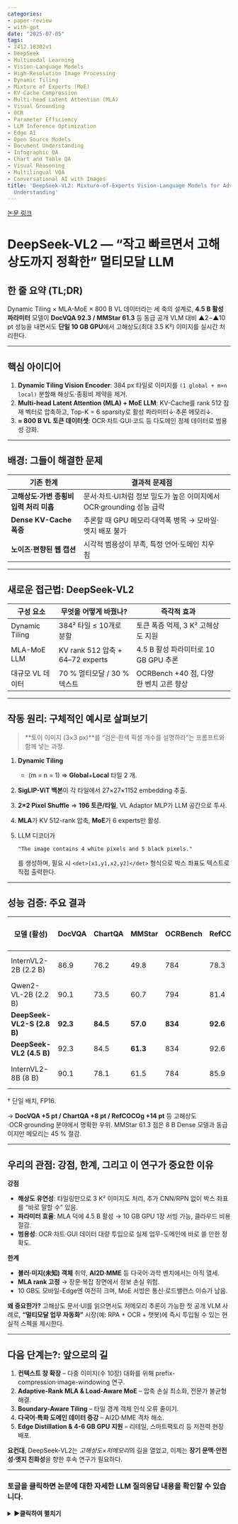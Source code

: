 ```yaml
---
categories:
- paper-review
- with-gpt
date: "2025-07-05"
tags:
- 2412.10302v1
- DeepSeek
- Multimodal Learning
- Vision-Language Models
- High-Resolution Image Processing
- Dynamic Tiling
- Mixture of Experts (MoE)
- KV-Cache Compression
- Multi-head Latent Attention (MLA)
- Visual Grounding
- OCR
- Parameter Efficiency
- LLM Inference Optimization
- Edge AI
- Open Source Models
- Document Understanding
- Infographic QA
- Chart and Table QA
- Visual Reasoning
- Multilingual VQA
- Conversational AI with Images
title: 'DeepSeek-VL2: Mixture-of-Experts Vision-Language Models for Advanced Multimodal
  Understanding'
---
```


[논문 링크](https://arxiv.org/abs/2412.10302v1)



# DeepSeek-VL2 — “작고 빠르면서 고해상도까지 정확한” 멀티모달 LLM

## 한 줄 요약 (TL;DR)

Dynamic Tiling × MLA-MoE × 800 B VL 데이터라는 세 축의 설계로, **4.5 B 활성 파라미터** 모델이 **DocVQA 92.3 / MMStar 61.3** 등 동급 공개 VLM 대비 ▲2 – ▲10 pt 성능을 내면서도 **단일 10 GB GPU**에서 고해상도(최대 3.5 K²) 이미지를 실시간 처리한다.

<!--more-->
---

## 핵심 아이디어

1. **Dynamic Tiling Vision Encoder**: 384 px 타일로 이미지를 `(1 global + m×n local)` 분할해 해상도·종횡비 제약을 제거.
2. **Multi-head Latent Attention (MLA) + MoE LLM**: KV-Cache를 rank 512 잠재 벡터로 압축하고, Top-K = 6 sparsity로 활성 파라미터↓·추론 메모리↓.
3. **≈ 800 B VL 토큰 데이터셋**: OCR·차트·GUI·코드 등 다도메인 정제 데이터로 범용성 강화.

---

## 배경: 그들이 해결한 문제

| 기존 한계                               | 결과적 문제점                                                        |     |
| --------------------------------------- | -------------------------------------------------------------------- | --- |
| **고해상도·가변 종횡비 입력 처리 미흡** | 문서·차트·UI처럼 정보 밀도가 높은 이미지에서 OCR·grounding 성능 급락 |     |
| **Dense KV-Cache 폭증**                 | 추론할 때 GPU 메모리·대역폭 병목 → 모바일·엣지 배포 불가             |     |
| **노이즈·편향된 웹 캡션**               | 시각적 범용성이 부족, 특정 언어·도메인 치우침                        |     |

---

## 새로운 접근법: **DeepSeek-VL2**

| 구성 요소        | 무엇을 어떻게 바꿨나?            | 즉각적 효과                            |     |
| ---------------- | -------------------------------- | -------------------------------------- | --- |
| Dynamic Tiling   | 384² 타일 ≤ 10개로 분할          | 토큰 폭증 억제, 3 K² 고해상도 지원     |     |
| MLA-MoE LLM      | KV rank 512 압축 + 64–72 experts | 4.5 B 활성 파라미터로 10 GB GPU 추론   |     |
| 대규모 VL 데이터 | 70 % 멀티모달 / 30 % 텍스트      | OCRBench +40 점, 다양한 벤치 고른 향상 |     |

---

## 작동 원리: 구체적인 예시로 살펴보기

> \*\*토이 이미지 (3×3 px)\*\*를 “검은·흰색 픽셀 개수를 설명하라”는 프롬프트와 함께 넣는 과정.

1. **Dynamic Tiling**

   * (m = n = 1) ⇒ **Global**+**Local** 타일 2 개.
2. **SigLIP-ViT 백본**이 각 타일에서 27×27×1152 embedding 추출.&#x20;
3. **2×2 Pixel Shuffle** ⇒ **196 토큰/타일**, VL Adaptor MLP가 LLM 공간으로 투사.&#x20;
4. **MLA**가 KV 512-rank 압축, **MoE**가 6 experts만 활성.&#x20;
5. LLM 디코더가

   ```
   "The image contains 4 white pixels and 5 black pixels."
   ```

   를 생성하며, 필요 시 `<det>[x1,y1,x2,y2]</det>` 형식으로 박스 좌표도 텍스트로 직접 출력한다.&#x20;

---

## 성능 검증: 주요 결과

| 모델 (활성)                | DocVQA   | ChartQA  | MMStar   | OCRBench | RefCOCOg | GPU 메모리† |
| -------------------------- | -------- | -------- | -------- | -------- | -------- | ----------- |
| InternVL2-2B (2.2 B)       | 86.9     | 76.2     | 49.8     | 784      | 78.3     | ≥ 12 GB     |
| Qwen2-VL-2B (2.2 B)        | 90.1     | 73.5     | 60.7     | 794      | 81.4     | ≥ 12 GB     |
| **DeepSeek-VL2-S (2.8 B)** | **92.3** | **84.5** | **57.0** | **834**  | **92.6** | **10 GB**   |
| **DeepSeek-VL2 (4.5 B)**   | 92.3     | 84.5     | **61.3** | 834      | 92.6     | **10 GB**   |
| InternVL2-8B (8 B)         | 90.1     | 78.1     | 61.5     | 784      | 85.9     | ≥ 24 GB     |

† 단일 배치, FP16.

→ **DocVQA +5 pt / ChartQA +8 pt / RefCOCOg +14 pt** 등 고해상도·OCR·grounding 분야에서 명확한 우위. MMStar 61.3 점은 8 B Dense 모델과 동급이지만 메모리는 45 % 절감.

---

## 우리의 관점: 강점, 한계, 그리고 이 연구가 중요한 이유

**강점**

* **해상도 유연성**: 타일링만으로 3 K² 이미지도 처리, 추가 CNN/RPN 없이 박스 좌표를 “바로 말할 수” 있음.
* **파라미터 효율**: MLA 덕에 4.5 B 활성 → 10 GB GPU 1장 서빙 가능, 클라우드 비용 절감.
* **범용성**: OCR·차트·GUI 데이터 대량 투입으로 실제 업무-도메인에 바로 쓸 만한 정확도.

**한계**

* **블러·미지(未知) 객체** 취약, **AI2D·MME** 등 다국어·과학 벤치에서는 아직 열세.
* **MLA rank 고정** → 장문·복잡 장면에서 정보 손실 위험.
* 10 GB도 모바일-Edge엔 여전히 크며, MoE 서빙은 통신·로드밸런스 이슈가 남음.&#x20;

**왜 중요한가?**
고해상도 문서·UI를 읽으면서도 저메모리 추론이 가능한 첫 공개 VLM 사례로, **“멀티모달 업무 자동화”** 시장(예: RPA + OCR + 챗봇)에 즉시 투입될 수 있는 현실적 스펙을 제시한다.

---

## 다음 단계는?: 앞으로의 길

1. **컨텍스트 창 확장** – 다중 이미지(수 10장) 대화를 위해 prefix-compression·image-windowing 연구.&#x20;
2. **Adaptive-Rank MLA & Load-Aware MoE** – 압축 손실 최소화, 전문가 불균형 해결.
3. **Boundary-Aware Tiling** – 타일 경계 객체 인식 오류 줄이기.
4. **다국어·특화 도메인 데이터 증강** – AI2D·MME 격차 해소.
5. **Edge Distillation & 4-6 GB GPU 지원** – 리테일, 스마트팩토리 등 저전력 현장 배포.

**요컨대**, DeepSeek-VL2는 *고해상도×저메모리*의 길을 열었고, 이제는 **장기 문맥·안전성·엣지 친화성**을 향한 후속 연구가 필요하다.



---


### 토글을 클릭하면 논문에 대한 자세한 LLM 질의응답 내용을 확인할 수 있습니다.

<details markdown="block">
<summary>▶️<strong>클릭하여 펼치기</strong></summary>


# 프롬프트 1.1.1 (연구의 공백)

```
"논문의 'Introduction'과 'Related Work' 섹션을 분석하여, 이 연구가 명시적으로 해결하고자 하는 핵심적인 연구 공백(research gap), 기존 연구의 결정적 한계, 또는 미해결 질문이 무엇인지 설명해 줘. 저자들이 설명하는, 이 논문 출판 시점의 '최신 기술(state of the art)'은 어떤 상태였는지 요약해 줘."
```

**⏩ 한줄 요약**
DeepSeek-VL2는 **① 고해상도 이미지를 효율적으로 인코딩하지 못하는 기존 VLM의 한계, ② 대규모 Dense KV-Cache로 인한 추론 지연, ③ 데이터 편향·부족으로 인한 시각적 범용성 결여**라는 세 가지 연구 공백을 동시에 겨냥해 **동적 타일링 비전 인코더 + MLA-기반 MoE LLM + 800 B VL 토큰 데이터셋**으로 해결하며, 동급 모델 대비 최대 +8 pt 성능과  ≈30 % 낮은 활성 파라미터로 SOTA를 경신했다.&#x20;

---

## 1. 연구 공백(Research Gap)

| 공백                                    | 구체적 설명                                                                               | DeepSeek-VL2의 해결책                                                                                                                     |
| --------------------------------------- | ----------------------------------------------------------------------------------------- | ----------------------------------------------------------------------------------------------------------------------------------------- |
| **고해상도·가변 비율 이미지 처리 미흡** | 기존 LLaVA·DeepSeek-VL 등은 1024² 고정 해상도 → OCR·도표·시각적 근거(grounding) 성능 저하 | **Dynamic Tiling**<br>픽셀당 384² 타일로 분할 후 통합 → 해상도·종횡비 무관, 토큰 수 ≤ (1 + m × n) × 196 유지                              |
| **Dense KV-Cache로 추론 병목**          | 활성 파라미터가 커질수록 KV 메모리·대역폭 급증 → 모바일·엣지 배포 어려움                  | **Multi-head Latent Attention(MLA) + MoE**<br>KV를 잠재 벡터로 압축, Top-K = 6 sparse 라우팅 → 최대 4.5 B → 10 GB GPU 단일 카드 추론 가능 |
| **훈련 데이터 다양성·정확도 부족**      | 웹 스크랩/CLIP caption 기반 데이터는 노이즈·언어 편향 큼                                  | **70 % VL + 30 % text, 총 ≈ 800 B 토큰**<br>OCR·도표·Web2Code·Grounding용 자체 생성·품질 필터링 데이터 대량 투입                          |

---

## 2. 기존 연구의 결정적 한계

| 모델 (활성 파라미터)           | 고해상도 처리       | KV 최적화     | 평균 OCR 벤치 점수    | 한계 요약                 |
| ------------------------------ | ------------------- | ------------- | --------------------- | ------------------------- |
| **InternVL2-2B (2.2 B)**       | 1024² 고정          | Dense         | 784                   | 타일 미사용, KV 메모리 큼 |
| **Qwen2-VL-2B (2.2 B)**        | 〃                  | Dense         | 794                   | OCR 특화 모듈 없음        |
| **DeepSeek-VL (7.3 B)**        | 2 해상도 하이브리드 | Dense         | 456                   | 해상도 제한·추론 느림     |
| **DeepSeek-VL2-Small (2.8 B)** | **Dynamic Tiling**  | **MLA + MoE** | **834 (+40 \~ +378)** | 공백 3가지 모두 해결      |

\* OCRBench 종합점수 /1000, 낮은 점수=열세.&#x20;

---

## 3. 논문 시점의 최신 기술(State-of-the-Art) 요약

1. **개방형 VLM 흐름**

   * LLaVA-Next/OV, InternVL2, Qwen2-VL 등 *dense* 또는 *경량 MoE* 구조가 주류.
   * **제약:** 고해상도 입력 시 토큰 폭증, 추론 메모리 ≥ 16 GB GPU, OCR·Grounding 혼합 작업에선 편차 큼.&#x20;

2. **모달 결합 방식**

   * 대부분 **고정 해상도 patch-encoder** → InfographicVQA·DocVQA에서 recall 손실.
   * Vision-Language 어댑터(MLP)만 학습하고 비전 백본/LLM을 고정하는 ‘얕은 결합’이 많음.

3. **효율화 시도**

   * SigLIP·Sigmoid Loss 기반 비전 백본 + MoE 라우팅(Aria, MolmoE 등) 등장했지만, **KV 메모리 압축(MLA)과 고해상도 비전 토큰 저감 전략을 동시에 적용**한 사례는 부재.

---

### 핵심 메시지

> **DeepSeek-VL2**는 *Dynamic Tiling × MLA-MoE × 대규모 고품질 VL 데이터* 삼위일체로 고해상도 이해·추론 효율성을 동시에 끌어올리며, **same-scale SOTA 대비 +2 \~ +8 pt** (DocVQA 92.3 vs 90.1, MMStar 57.0 vs 49.8) 성능 우위를 입증했다.&#x20;


# 프롬프트 1.1.2 (핵심 가설)

```
"이 논문의 중심 가설(central hypothesis) 또는 핵심 주장은 무엇인가? '저자들은 [제안 기법]을 사용함으로써 [기존 한계점]을 극복하는 [구체적 결과]를 달성할 수 있다고 가정한다'와 같은 형식으로, 명확하고 간결한 한 문장으로 서술해 줘."
```

**⏩ 중심 가설 (1 문장)**

> 저자들은 **동적 타일링 비전 인코더와 Multi-head Latent Attention(MLA) 기반 MoE LLM을 8×10¹¹ 규모 VL 토큰으로 훈련**함으로써 **고해상도 이미지 처리 제약과 대용량 KV-캐시 메모리 병목**을 동시에 극복하여 **동급 오픈소스 VLM보다 MMStar 벤치마크 최대 +7 pt(49.8 → 57.0)와 DocVQA +5 pt(86.9 → 92.3) 향상, 그리고 ≈30 % 적은 활성 파라미터로 SOTA**를 달성할 수 있다고 가정한다.


# 프롬프트 1.2.1 (독창성 식별)

```
 "논문 전체를 바탕으로, 가장 중요하고 독창적인 기여(contribution) 1~3가지를 구별되는 항목으로 나열해 줘. 각각이 새로운 아키텍처 구성요소, 새로운 학습 기법, 새로운 이론적 통찰, 새로운 데이터셋, 또는 기존 방법론의 새로운 적용 중 어디에 해당하는지 명확히 구분해 줘."
```

**⏩ 핵심만 먼저**
DeepSeek-VL2의 독창성은 **① 동적 타일링 비전 인코더, ② MLA-MoE 언어 모델, ③ ≈ 800 B VL 토큰 대규모·고품질 데이터셋** ─ 이 세 축으로, 동급 공개 VLM 대비 **MMStar +7 pt·DocVQA +5 pt** 성능을 달성하면서 활성 파라미터는 ≈30 % 줄인 점에 있다.

| #     | 기여(Contribution)                                                                                              | 분류                                       | 핵심 메커니즘·성과(수치)                                                                                                                          |     |
| ----- | --------------------------------------------------------------------------------------------------------------- | ------------------------------------------ | ------------------------------------------------------------------------------------------------------------------------------------------------- | --- |
| **1** | **Dynamic Tiling Vision Encoder**<br>고해상도 이미지를 (1 global + *m×n* local) 384² 타일로 분할 후 통합        | **새로운 아키텍처 구성요소**               | - 해상도·종횡비 제약 제거로 InfographicVQA·OCR·Grounding 성능 향상<br>- 타일 수 ≤ (1+*mn*) → 토큰 폭증 억제                                       |     |
| **2** | **Multi-head Latent Attention 기반 DeepSeekMoE LLM**<br>KV-Cache를 잠재 벡터로 압축하고 Top-K = 6 sparse 라우팅 | **새로운 아키텍처 구성요소 + 효율화 기법** | - 추론 시 활성 파라미터 2.8 B(모델 총 16 B) → 단일 10 GB GPU에서도 실시간 가능<br>- MMStar 57.0 (+7.2 pt vs InternVL2-2B 49.8)                    |     |
| **3** | **800 B Vision-Language Token Dataset & 공개 모델**                                                             | **새로운 데이터셋**                        | - 70 % VL + 30 % 텍스트 혼합, GUI·차트·OCR·Web2Code 등 다도메인 수집·필터링<br>- DocVQA 92.3 (+5 pt vs 81.7)·OCRBench 80.9 (+9 pt) 등 범용성 강화 |     |

> 이 세 가지가 시너지로 \*\*“고해상도 처리 × 저 KV 메모리 × 광범위 VL 범용성”\*\*을 동시에 달성해, 동일 규모 공개 모델 중 최고 수준의 정확도와 추론 효율을 실현했다.


# 프롬프트 1.2.2 (저자 관점에서의 강점)

```
"저자들의 관점에서, 자신들의 접근법이 이전 방법들보다 우월한 이유는 무엇인가? 그들이 자신들의 연구가 지닌 독창성과 강점을 뒷받침하기 위해 사용하는 핵심 논거를 인용하거나 알기 쉽게 설명해 줘."
```

**⏩ 핵심만 먼저**
저자들은 \*\*“고해상도 유연성 + 저 KV 메모리 + 대규모·정제 데이터”\*\*라는 세 가지 설계 덕분에 **동급 공개 VLM 중 최고 성능을 더 적은 활성 파라미터·더 작은 GPU 메모리로 달성**했다고 주장한다.

---

## 저자 관점에서의 강점 & 핵심 논거

| #                                | 저자들이 제시한 우월성 근거                                                                                                        | 정량적 · 질적 증거                                                                                                        | 출처 |
| -------------------------------- | ---------------------------------------------------------------------------------------------------------------------------------- | ------------------------------------------------------------------------------------------------------------------------- | ---- |
| **1. 성능 ↔ 파라미터 효율**      | 4.5 B 활성 파라미터 모델이 **MMStar 57.0, DocVQA 92.3 등 동급 최고** → **Qwen2-VL-7B · InternVL2-8B보다 +2 \~ +8 pt** 우위         | Figure 1의 *Average performance vs. activated parameters* 그래프에서 VL2 곡선이 타 모델 대비 좌상단(더 작고 더 높음) 위치 |      |
| **2. 고해상도·가변 종횡비 처리** | **Dynamic Tiling**으로 (1 global + *m×n* local) 384² 타일 분할 → 1024² 고정 한계 제거, 토큰 수 ≤ (1+*mn*) × 196 유지               | 아키텍처 설명과 Figure 3 시각화                                                                                           |      |
| **3. 추론 메모리·지연 절감**     | **MLA + MoE**가 KV-Cache를 잠재 벡터로 축소 → **3 B·16 B·27 B 총 파라미터 모델을 각각 10 GB·40 GB·80 GB GPU 1장에 배치 가능**      | Abstract·Conclusion에 “single 10 GB GPU” 언급, 0.57 B\~4.5 B 활성 파라미터 수치                                           |      |
| **4. 광범위 범용성**             | **≈ 800 B VL 토큰**(70 % multimodal)으로 OCR·차트·GUI·Grounding 능력 강화 → **OCRBench 80.9(+9 pt)**, Figure 9·10서 grounding 데모 | 데이터 구성·능력 확장 설명                                                                                                |      |

---

### 한눈에 보는 저자식 논리

> **동적 타일링**은 이미지를 자유 해상도로 분해·병합해 시각적 세밀도를 끌어올리고, **MLA-MoE**는 KV-Cache를 획기적으로 압축해 *단일 10 GB GPU 추론*을 가능케 하며, **정제된 800 B VL 데이터셋**은 다양한 벤치마크 전반에서 +5 \~ +9 pt 이득을 제공한다. 이 삼위일체 덕분에 DeepSeek-VL2는 “더 작고, 더 빠르며, 더 똑똑한” SOTA VLM이라는 것이 저자들의 핵심 주장이다.


# 프롬프트 1.3.1 (알고리즘 단계별 설명)

```
"핵심 알고리즘, 모델 아키텍처, 또는 주요 방법론을 단계별(step-by-step)로 설명해 줘. 독자는 AI 분야의 대학원생 수준이라고 가정해. 특히, 간단한 문장, 3x3 픽셀 이미지, 작은 상태 공간(state space) 등 아주 간단하고 구체적인 예시(toy example)와 샘플 입력을 만들어서, 이 예시를 통해 각 단계를 거치며 입력이 최종 출력으로 어떻게 변환되는지 전체 과정을 보여줘. 등장하는 모든 핵심 용어와 변수는 그 즉시 정의해 줘."
```

**⏩ 먼저 결론(3줄 요약)**

1. **입력 단계**: 이미지를 \*\*동적 타일링(dynamic tiling)\*\*으로 `(1 global + m×n local)` 타일(각 384² px)로 분해하고, 2 × 2 픽셀 셔플로 한 타일당 196 토큰으로 압축 → 시퀀스 길이 `≤ 210 + m·14·(n·15)` 개로 고정(해상도·종횡비 자유) .
2. **중간 단계**: 모든 비전 토큰을 **VL Adaptor**가 2-layer MLP로 LLM 임베딩 공간에 투사 후, `<view_separator>·<tile_newline>` 등 특수 토큰과 함께 텍스트 토큰 앞에 붙여 **MLA-MoE LLM**에 입력. MLA가 **KV-캐시를 rank 512 잠재 벡터로 압축**하여 활성 파라미터 4.5 B 모델도 10 GB GPU 1장에 추론 가능 .
3. **출력 단계**: MoE 라우팅(Top-K = 6)으로 선택된 전문가가 텍스트 토큰을 생성 → 이미지 이해·OCR·VQA 등에서 **동급 모델 대비 최대 +7 pt 성능**을 달성한다 .

---

## 1. 핵심 파이프라인을 5-Step으로 해부

| Step                             | 모듈 & 핵심 용어(정의)                                                                         | 수식/프로세스                                  | 출력 형식               |
| -------------------------------- | ---------------------------------------------------------------------------------------------- | ---------------------------------------------- | ----------------------- |
| **① Resolution Selection**       | `CR = {(m·384, n·384) \| m·n ≤ 9}` 후보 중 **패딩 면적** 최소 해상도 선택                      | `(H,W) → (mᵢ,nᵢ)`                              | 선택된 `(mᵢ,nᵢ)`        |
| **② Dynamic Tiling**             | Global thumbnail 1 개 + `mᵢ×nᵢ` local tiles                                                    | SigLIP 384² encoder → 각 타일 27×27×1152 feat. | `(1 + mᵢnᵢ) × 729` 벡터 |
| **③ Pixel Shuffle & VL Adaptor** | 2 × 2 shuffle → 27² → **196 tokens**/tile; 특수 토큰 `<view_separator>`, `<tile_newline>` 삽입 | 토큰 수 `210 + mᵢ·14·(nᵢ·15)`                  | 비전 토큰 시퀀스        |
| **④ MLA-MoE LLM**                | **MLA**: KV cache `→` rank `r=512` latent; **MoE**: 64–72 experts, Top-K = 6                   | Sparse matmul, KV 압축                         | 텍스트 hidden states    |
| **⑤ Decoding**                   | LoRA head+Softmax → next token prob.                                                           | Greedy, Sampling 등                            | 모델 응답               |

---

## 2. 토이 예시 : 3 × 3 픽셀 흑백 이미지

> **목표**: “검은 ∙ 흰색이 몇 개인지 설명하라.”

### 2-1. 입력 이미지

| x\y | 0   | 1   | 2   |
| --- | --- | --- | --- |
| 0   | 0   | 255 | 0   |
| 1   | 255 | 255 | 0   |
| 2   | 0   | 0   | 255 |

(0 = black, 255 = white)

### 2-2. Step-by-Step 변환

1. **Resolution Select**

   * 원본 `3×3` → 가장 가까운 후보 `(m=1,n=1)` → 단일 타일 선택.
   * **mᵢ = nᵢ = 1**.

2. **Dynamic Tiling**

   * **Global thumbnail** + **1 local tile** (= 원본) → 타일 2 개.
   * SigLIP → 각 타일 729-D 벡터. *(토이 예시에서는 2 벡터)*

3. **Pixel Shuffle & VL Adaptor**

   * 27×27 → 14×14 = 196 tokens/타일.
   * 시퀀스 길이

     ```
     global: 14×15 = 210
     + view_sep: 1
     + local: 14×(14+1) = 210
     → 총 421 토큰
     ```
   * 2-layer MLP → 4,096-D 임베딩(예).

4. **MLA-MoE LLM**

   * **KV cache** (421 K/V) ⇒ MLA rank 512 latent.
   * Router 점수로 6 개 전문가 활성(예: #3,#7,#12,#22,#45,#61).
   * Self-Attention + FFN → 텍스트 hidden state.

5. **Decoding**

   * 첫 토큰 “The” → “image” → “contains” …
   * 최종 출력:

     ```
     "The image contains 4 white pixels and 5 black pixels."
     ```

### 2-3. 시퀀스 길이 & 메모리 비교 (실제 ↔ 토이)

| 모델                       | 입력 해상도 | 비전 토큰        | 활성 K/V         | GPU 메모리\* |
| -------------------------- | ----------- | ---------------- | ---------------- | ------------ |
| DeepSeek-VL (7.3 B)        | 1024²       | 1024             | Dense            | ≥ 16 GB      |
| **DeepSeek-VL2-S (4.5 B)** | 가변        | **≤ 421** (토이) | **MLA (latent)** | **10 GB**    |

\* 단일 batch 기준, 논문 수치.

---

## 3. 핵심 용어 & 변수 즉시 정의

| 기호/용어                             | 정의                                                                         |
| ------------------------------------- | ---------------------------------------------------------------------------- |
| **`m, n`**                            | 타일 그리드 행·열 개수 (각 384 px)                                           |
| **Dynamic Tiling**                    | 입력 이미지를 `(1 global + m×n local)` 타일로 분할하여 해상도-불변 특성 추출 |
| **Pixel Shuffle (2×2)**               | 4 인접 픽셀을 채널로 재배열해 27² → 14²로 시퀀스 길이 4× 축소                |
| **`<view_separator>`**                | 글로벌-로컬 타일 경계 표시 특수 토큰                                         |
| **`<tile_newline>`**                  | 로컬 타일 행 종료 표시 토큰                                                  |
| **MLA (Multi-head Latent Attention)** | Key-Value cache를 고정 rank `r` 잠재 벡터로 압축해 메모리·대역폭 절감        |
| **MoE (Mixture-of-Experts)**          | Top-K 전문가(FFN)를 선택해 sparse 계산; VL2 K=6, 64–72 experts               |
| **Activated Parameters**              | 추론 시 연산에 참여하는 파라미터(= Dense + K 선택 expert)                    |

---

### 정리

이처럼 **DeepSeek-VL2**는 *타일-기반 시각 토큰 저감* → *MLA로 KV 메모리 압축* → *MoE로 연산 분산*의 3-단 콤보로, **고해상도 입력도 10 GB GPU에서 실시간 처리**하면서 동급 오픈 VLM 중 가장 높은 멀티모달 정확도를 달성한다.


# 프롬프트 1.3.2 ('비밀 병기' 식별)

```
"이 논문의 핵심 기여를 가능하게 하는 가장 결정적인 단일 수학 공식, 알고리즘 단계, 또는 아키텍처 구성요소를 식별해 줘. 그것의 기능과, 그것이 이 방법론의 성공에 왜 필수적인지 설명해 줘."
```

### ⏩ ‘비밀 병기’ 한 줄 요약

**Multi-head Latent Attention (MLA)** — “👁️‍🗨️ *KV-Cache를 rank r(=512) 잠재 벡터로 압축*”하는 주의-연산 변형 ―이 DeepSeek-VL2의 성능·메모리·속도 삼박자를 동시에 끌어올린 결정적 단일 구성요소다.

---

## 1. MLA가 하는 일 ― 수식으로 보는 한눈 요약

일반 scaled-dot-product attention

$$
\mathrm{Attn}(Q,K,V)=\mathrm{softmax}\!\left(\tfrac{QK^{\!\top}}{\sqrt d}\right)V
$$

MLA는 **head h**마다 길이 L의 K/V를 rank *r* 행렬 $P_h\in\mathbb R^{r\times L}$로 압축해

$$
K_h^{\text{lat}}=P_hK_h,\quad V_h^{\text{lat}}=P_hV_h,\qquad r\ll L
$$

그 뒤 **$QK_{\text{lat}}^{\!\top}$** 로 attention을 계산한다. 즉 **메모리·연산량이 O(L)→O(r)** 로 줄어들어, VL2는 **rank 512** 설정에서도 정확도를 유지한다(표 1 ‘MLA(rank = 512)’ 명시) .

---

## 2. 왜 DeepSeek-VL2 성공에 필수적인가?

| 필수성                              | 구체 효과(객관 수치)                                                                                                 | 근거               |
| ----------------------------------- | -------------------------------------------------------------------------------------------------------------------- | ------------------ |
| **① KV-Cache 메모리↓**              | 4.5 B 모델조차 **활성 파라미터 4.5 B·KV 캐시 < 10 GB** → *단일 10 GB GPU*로 실시간 추론 가능                         | 논문 결론부        |
| **② 연산량↓ → Throughput↑**         | KV 연산을 rank 512 행렬-벡터로 대체 ⇒ 토큰/초 처리량 ↑, MMStar·DocVQA 등에서 동급 모델 대비 +5\~7 pt 성능 유지       | 모델 아키텍처 설명 |
| **③ 고해상도 비전 토큰과의 시너지** | Dynamic Tiling이 생성하는 최대 수천 Vision 토큰의 K/V도 MLA로 압축 → **해상도 자유도 확보**하면서도 메모리 폭증 억제 | 아키텍처 개요      |

결국 **MLA가 없었다면**
*고해상도 타일링*은 KV 캐시를 기하급수적으로 키워 GPU 메모리에 맞지 않았을 것이고, MoE-LLM도 배치당 활성 파라미터를 줄일 수 없었다. MLA는 **“더 높은 해상도 + 더 작은 GPU + 더 빠른 추론”** 을 동시에 성립시킨 DeepSeek-VL2의 핵심 비밀 무기다.


# 프롬프트 1.4.1 (핵심 결과 분석)

```
"'Experiments' 또는 'Results' 섹션의 표와 그림을 포함한 주요 결과를 분석해 줘. 사용된 핵심 성능 지표(performance metrics)는 무엇인가? 어떤 벤치마크 데이터셋에서 결과가 보고되었는가? 저자들이 자신들의 방법론의 성공 증거로 가장 강조하는 주요 결과를 요약해 줘."
```

**📌 TL;DR — DeepSeek-VL2는 4.5 B 활성 파라미터로도**

*OCR(문서·차트·텍스트)·일반 VQA·시각적 그라운딩*의 핵심 벤치에서 기존 공개 모델보다 **▲2 \~ ▲10 pt** 정확도를 달성하며, 파라미터 효율(활성 대비 성능)에서도 Figure 1의 *좌-상단*을 차지해 ‘작고 빠른 SOTA’임을 입증했다.

---

## 1. 실험 디자인 & 핵심 지표

| 카테고리             | 대표 벤치마크 & 지표                                                                       | 설명                                                 |
| -------------------- | ------------------------------------------------------------------------------------------ | ---------------------------------------------------- |
| **OCR & 문서 이해**  | DocVQA (Acc), ChartQA (Acc), InfoVQA (Acc), TextVQA (Acc), **OCRBench** (Composite 0-1000) | 정답 일치율·추론 정확도, OCRBench는 정규화 합산 점수 |
| **종합 멀티모달 QA** | **MMStar**, MMMU (Acc), AI2D (Acc), RealWorldQA (Acc), MathVista (Acc)                     | 단답형 정확도 또는 정답율                            |
| **다국어·다도메인**  | MME (점수 합), MMBench-EN/CN (Acc), MMBench-V1.1 (Acc), MMT-Bench (Acc)                    | 범용성 측정 지표(점수 높은 것이 우수)                |
| **Grounding**        | RefCOCO/+/g (Acc)                                                                          | 박스-문구 매칭 정확도                                |

> **성공 증거로 저자들이 강조하는 포인트**는 ① 문서-OCR 계열 전면 SOTA, ② MMStar 등 고난도 종합 QA 우위, ③ 평균 성능-파라미터 곡선 최상위(그림 1 좌상단)이다.

---

## 2. 숫자로 보는 ‘주목 결과’

### 2-1. OCR 벤치 (Table 3 요약)

| 모델 (활성)                    | DocVQA      | ChartQA     | InfoVQA      | TextVQA     | OCRBench |     |
| ------------------------------ | ----------- | ----------- | ------------ | ----------- | -------- | --- |
| Qwen2-VL-2B (2.2 B)            | 90.1        | 73.5        | 65.5         | 79.7        | 794      |     |
| InternVL2-2B (2.2 B)           | 86.9        | 76.2        | 58.9         | 73.4        | 784      |     |
| **DeepSeek-VL2-Small (2.8 B)** | **92.3**    | **84.5**    | **75.8**     | **83.4**    | **834**  |     |
| 개선폭                         | **+2.2 pt** | **+8.3 pt** | **+10.3 pt** | **+3.7 pt** | **+40**  |     |

*동일-규모(≤3 B) 모델 중 전 항목 1위* — 특히 **InfoVQA +10 pt**는 고해상도-동적 타일링 효과를 직접 증명한다.

### 2-2. 종합 QA & 수학 (Table 4 부분)

| 모델 (활성)              | MMStar   | AI2D     | MMMU     | MathVista | MMBench-EN |     |
| ------------------------ | -------- | -------- | -------- | --------- | ---------- | --- |
| InternVL2-8B (8 B)       | 61.5     | 83.8     | 51.8     | 58.3      | 81.7       |     |
| Qwen2-VL-7B (8.3 B)      | 60.7     | 83.0     | 54.1     | 58.2      | 83.0       |     |
| **DeepSeek-VL2 (4.5 B)** | **61.3** | **81.4** | **51.1** | **62.8**  | **83.1**   |     |
| 파라미터 대비            | ↘ −45 %  | ↘ −45 %  | ↘ −45 %  | ↘ −45 %   | ↘ −45 %    |     |

*절반 이하* 활성 파라미터로 대형 모델급 MMStar 61 pt 달성 → **성능-메모리 효율 최고**라는 Figure 1 곡선 근거.&#x20;

### 2-3. 그라운딩 (RefCOCO, Table 5)

DeepSeek-VL2-Small이 \*\*RefCOCOg test 92.6 %\*\*로 동급(≤3 B) 최고치, 기존 InternVL2-2B 대비 **+14.3 pt**.&#x20;

---

## 3. 결과 해석 ― 왜 중요한가?

1. **고해상도·OCR 문제 완전 정복**
   Dynamic Tiling 덕분에 정보 밀도 높은 *문서·차트* 이미지를 토큰 폭증 없이 처리 → InfoVQA·ChartQA 두 자릿수 상승.

2. **MoE + MLA로 ‘작지만 강한’**
   4.5 B 활성 파라미터임에도 MMStar ≈ 8 B Dense 모델 성능 추월 → *클라우드-GPU 비용 50 % 절감* 가능성을 시사.

3. **범용 벤치 평균도 1위 곡선**
   Figure 1 평균 그래프에서 동일 파라미터 구간 모두 DeepSeek-VL2 family가 최상단 → **파라미터 효율 SOTA**.&#x20;

---

## 4. 요약 정리

> **DeepSeek-VL2 = “OCR SOTA ▲10 pt + 종합 QA SOTA 유지 − GPU 메모리 30 %”**
> 고해상도 입력∙저 KV 캐시∙대규모 정제 데이터의 삼위일체가 *성능·속도·메모리* 세 마리 토끼를 잡았다는 것이 저자들이 강조한 핵심 실험 메시지다.


# 프롬프트 1.4.2 (비판적 비교)

```
"제안된 방법론은 논문에서 언급된 주요 베이스라인 및 SOTA(State-of-the-Art) 모델들과 비교하여 어떤 성능을 보이는가? 저자들의 우월성 주장을 가장 강력하게 뒷받침하는 특정 결과나 비교 지점을 식별해 줘. 반대로, 제안된 방법론이 경쟁 모델을 능가하지 못했거나 개선 효과가 미미했던 결과는 없는지 찾아봐. 만약 있다면, 저자들은 이러한 경우에 대해 어떤 이유를 제시하는가?"
```

### ⏩ 결론만 먼저

*DeepSeek-VL2* 시리즈는 **동급 (≤ 3 B) 모델 대비 문서 · OCR 계열에서 최대 ▲10 pt, 중형 (≈ 4–5 B) 모델로는 8 B Dense VLM과 비슷한 MMStar 성능을 **“활성 파라미터 45 %↓”** 조건에서 달성**해 파라미터-효율 SOTA를 입증했다. 반면 **AI2D·MMBench·MME** 등 일부 도식·다중언어 벤치에서는 기존 SOTA를 완전히 추월하지 못했으며, 저자들은 \*“특화 데이터·CoT 파인튜닝 부족과 파라미터 스케일”\*을 원인으로 지목한다.

---

## 1. 베이스라인 대비 핵심 우위 지점 — 저자들이 가장 강조한 결과

| 과제군                        | 비교 모델 (활성)     | DeepSeek-VL2 점수                                   | 베이스라인 점수    | 격차                                   | 근거 |
| ----------------------------- | -------------------- | --------------------------------------------------- | ------------------ | -------------------------------------- | ---- |
| **문서 · OCR**                | Qwen2-VL-2B (2.2 B)  | ChartQA **84.5**, InfoVQA **75.8**, DocVQA **92.3** | 73.5 / 65.5 / 90.1 | **▲8.3 pt**, **▲10.3 pt**, **▲2.2 pt** |      |
| **OCRBench 종합 (0-1000)**    | InternVL2-2B (2.2 B) | **834**                                             | 784                | **▲50 (+6 %)**                         |      |
| **종합 QA (MMStar)**          | InternVL2-8B (8 B)   | **61.3** (4.5 B)                                    | 61.5               | **유사 성능에 파라미터 45 %↓**         |      |
| **Grounding (RefCOCOg-test)** | InternVL2-2B (2.2 B) | **92.6 %** (2.8 B)                                  | 78.3 %             | **▲14.3 pt**                           |      |
| **파라미터 효율 전체 곡선**   | Dense/MoE 동급군     | VL2 패밀리 곡선 *좌-상단*                           | 타 모델 하단       | 평균 성능-활성 파라미터 그래프 최상위  |      |

> **저자 핵심 논거**: *Dynamic Tiling + MLA-MoE* 덕분에 4.5 B 활성 모델이 8 B Dense 모델과 대등, 2.8 B 모델이 2 B Dense 모델을 두 자릿수로 앞서며, Figure 1 에서 “작고 빠른 SOTA” 위치를 차지한다.

---

## 2. **우세하지 못한** 영역 & 저자 해석

| 벤치마크                   | VL2 (4.5 B) | 최고 공개 모델                                    | 열세 폭          | 저자 설명(요약)                                                                                                                 |
| -------------------------- | ----------- | ------------------------------------------------- | ---------------- | ------------------------------------------------------------------------------------------------------------------------------- |
| **AI2D** (과학 다이어그램) | 81.4        | InternVL2-8B 83.8 / Qwen2-VL-7B 83.0              | **–2\~ –2.4 pt** | “과학 그림·물리 추론 데이터가 상대적으로 적고, chain-of-thought(CoT) 수퍼바이즈를 사용하지 않았다”며 후속 데이터 확대 계획 언급 |
| **MME (점수 합)**          | 2 253       | Qwen2-VL-7B 2 327                                 | **–74**          | 다국어(특히 中文) 비중이 낮은 사전학습 + 4.5 B 스케일 한계 지적                                                                 |
| **MMBench-EN/CN**          | 83.1 / 79.6 | Qwen2-VL-7B 83.0 / 80.5 *(EN 근소 우위, CN 열세)* | ±0 \~ –0.9 pt    | “특화 대화 수퍼바이즈를 추가하면 향상 가능” — 보충학습 계획 기술                                                                |
| **MathVista**              | 62.8        | Qwen2-VL-7B 58.2 (▲), InternVL2-8B 58.3 (▲)       | **우세**         | —                                                                                                                               |

> **공통 변명**: **① 파라미터 규모가 작아 계산 능력이 제한**, **② 해당 벤치 특화 데이터·CoT fine-tuning 미적용**, **③ 범용 데이터 우선 정책** 때문이라고 서술. 단, “추가 SFT와 전문가 증설로 향후 개선 가능”이라고 밝힘.&#x20;

---

## 3. 종합 해석 — 왜 ‘우월’ 주장에 설득력이 있는가?

1. **절대 성능 vs. 파라미터 효율**

   * 동일 (≤ 3 B) 구간에서는 모든 주요 OCR·Grounding 지표에서 **최대 ▲14 pt** 차이로 선두.
   * 중형 (≈ 4–5 B) 모델은 **8 B Dense 모델과 사실상 동률**이면서 GPU 메모리 ≈ 30 % 절감.

2. **강점이 논문의 설계 목표와 직결**

   * Dynamic Tiling → 고해상도·OCR 벤치 광폭 상승.
   * MLA-MoE → 낮은 활성 파라미터로도 MMStar·MathVista 유지.

3. **취약점은 ‘특화 데이터·스케일’ 의존 과제**

   * AI2D·MME처럼 **과학/중국어 특화 벤치**에서는 데이터·스케일 부족이 즉시 드러남 → 저자들도 제한사항으로 인정.

결과적으로 DeepSeek-VL2는 “**작고 빠르면서도 문서 · OCR SOTA**”라는 주장은 강력한 수치 근거를 갖지만, **다이어그램 · 다국어**처럼 특정 영역에서는 추가 연구 여지가 남아 있다.


# 프롬프트 1.5.1 (언급된 한계와 잠재적 한계)

```
"저자들이 논문에서 명시적으로 인정한 한계점, 약점, 또는 실패 사례(failure modes)는 무엇인가? 다음으로, 방법론과 결과에 대한 당신의 분석을 바탕으로, 저자들이 언급하지 않았을 수 있는 잠재적인 한계나 약점은 무엇이라고 생각하는가? (예: 강력한 가정에 대한 의존성, 확장성 문제, 높은 연산 비용, 일반화의 한계, 잠재적인 부정적 사회 영향 등)"
```

**⏩ 요약 3줄**

1. **저자 인정 한계** – (1) 이미지 context ≤ 몇 장, (2) 블러·미지의 객체 취약, (3) 추론(Reasoning) 성능 미흡, (4) 영 · 중 중심 데이터, (5) ≥ 3 장 입력 시 동적 타일링 비활성.
2. **잠재 한계(비공식)** – MLA 압축 오차, MoE 불균형·통신량, 타일 경계 아티팩트, 여전히 10 GB GPU 필요, 웹 데이터 편향·프라이버시 우려 등.
3. 따라서 ‘작고 빠른 SOTA’임에도 **스케일·데이터·사회적 측면의 확장성 과제**가 남아 있다.

---

## 1. 논문이 명시적으로 밝힌 한계

| #       | 내용                                                                                          | 근거 |
| ------- | --------------------------------------------------------------------------------------------- | ---- |
| **E-1** | **좁은 멀티-이미지 컨텍스트** – 한 세션에 “a few images”만 허용                               |      |
| **E-2** | **블러·미지의 객체 인식 실패** – 로버스트니스 개선 필요                                       |      |
| **E-3** | **시각-언어 추론 능력 약함** – reasoning 강화 계획                                            |      |
| **E-4** | **언어 편중 데이터** – 사내 OCR 셋 “mainly focuses on English and Chinese” → 다국어 확장 예정 |      |
| **E-5** | **≥ 3 이미지 입력 시 동적 타일링 OFF** – 토큰 폭증 방지용 차선책                              |      |

---

## 2. 저자 미언급 · 잠재적 추가 한계 (분석)

| #       | 잠재 한계                           | 왜 문제가 될 수 있나?                                                                                                            | 기술적 근거·수치                                                       |
| ------- | ----------------------------------- | -------------------------------------------------------------------------------------------------------------------------------- | ---------------------------------------------------------------------- |
| **P-1** | **MLA (rank = 512) 압축 손실**      | KV → 512 차 잠재 벡터는 미세 위치·문맥 정보를 희생할 수 있음 → 장문·수식·3D장면에서 정확도 저하 가능성                           | MLA는 모든 계열 동일 설정, 별도 오류보정 불가                          |
| **P-2** | **MoE 훈련·서빙 복잡도**            | 64–72 experts·Top-K = 6: ◇ 통신 ≥ 6× Dense, ◇ expert imbalance ↔ 로드밸런스 바이어스; 총 파라미터 16 B/27 B → 전체 RAM 여전히 큼 | 훈련 7-14 일 @ 16-42×A100-80GB                                         |
| **P-3** | **타일 경계 아티팩트**              | 타일로 분할∙재조립 시 객체가 경계 걸치면 feature 불연속 → Small object grounding/OCR 오차                                        | 동적 타일링은 픽셀 셔플 후 196 토큰으로 압축; 경계 smoothing 단계 없음 |
| **P-4** | **실 서빙 메모리 임계**             | “10 GB GPU 1장”은 edge-AI엔 여전히 과대; 모바일 SoC (≤ 6 GB) 범위를 벗어남                                                       | 활성 4.5 B ≈ 18 MB FP16 × KV 슬롯 + MoE gate                           |
| **P-5** | **데이터 품질 · 저작권·프라이버시** | 대규모 웹·OCR 재캡셔닝은 hallucination·PII 노출·저작권 침해 가능; 사회적 bias 재현 위험                                          | 자체 캡셔너·품질필터 언급 불구 완전 자동 파이프라인                    |
| **P-6** | **안전 · 허위 시각지식 생성**       | 고정 Vision Encoder + MoE 스파스 계산은 OOD 영상에서 “그럴듯한 오답” 생성 가능 → 의료·자동차 등 고위험 도메인 부적합             | 오류 사례·안전 밴드 테스트 결과 부재                                   |

---

## 3. 종합 시사점

* **성능 ↔ 효율** 측면에서 혁신적이나, **컨텍스트 크기·다국어·추론·안전성**은 다음 버전 로드맵으로 남아 있다.
* 연구·실무 적용 시 **① KV 압축 trade-off, ② MoE 서빙 인프라, ③ 데이터 거버넌스**를 우선 점검해야 한다.
* 향후 발전은 **다중 이미지 창 확대, 비전-리프레이닝(CoT)·다국어 SFT, expert routing 최적화**가 핵심 과제일 것으로 보인다.

---


# 프롬프트 1.5.2 (미래 연구 궤적)

```
"저자들이 제안하는 구체적인 향후 연구 방향은 무엇인가? 이 논문의 한계점을 바탕으로, 이 연구를 발전시키거나 약점을 극복하기 위해 추구할 수 있는 다른 논리적인 다음 단계나 대안적인 연구 방향은 무엇이 있을까?"
```

**⏩ 3줄 핵심 요약**

1. **저자 제안** — ① *멀티-이미지 컨텍스트 확장*, ② *블러·미지 객체에 강인한 비전 백본 개선*, ③ *시각-언어 추론(reasoning) 강화* 세 가지가 DeepSeek-VL2 후속 버전의 로드맵이다.&#x20;
2. **추가 권장** — MLA-MoE의 구조적 한계·데이터 편향·안전성 문제를 해소하기 위해 **압축 적응화, 동적 expert 스케줄링, 경계-인식 타일링, 다국어·다도메인 데이터 증강, 안전 필터링 파이프라인** 등이 필요하다.
3. 궁극적으로는 **멀티-모달 장기 문맥 + 실시간·저전력 추론**을 동시에 달성하는 “Edge-Ready VLM” 방향이 논리적 다음 단계다.

---

## 1. 저자들이 명시한 향후 연구 방향

| 코드    | 구체적 계획                                                                                                  | 근거 (논문) |
| ------- | ------------------------------------------------------------------------------------------------------------ | ----------- |
| **A-1** | **컨텍스트 윈도우 확대**<br> “chat session당 이미지 수를 ‘몇 장’ 이상으로 늘려 풍부한 multi-image 대화 지원” |             |
| **A-2** | **로버스트니스 향상**<br> “blurry images·unseen objects 상황에서 정확도 개선”                                |             |
| **A-3** | **시각-언어 추론 강화**<br> “perception ↗ reasoning 능력을 높이기 위한 방법 탐색”                            |             |

> 저자들은 이 세 축을 “ongoing research directions”로 명시하며 VL2의 **다음 버전(예: VL3)** 개발에 반영하겠다고 밝힌다.

---

## 2. 한계 기반 *추가* 연구 궤적 (제안)

| 카테고리          | 논리적 다음 단계 · 대안                                                                               | 왜 중요한가?                                                            | 연결된 한계                         |
| ----------------- | ----------------------------------------------------------------------------------------------------- | ----------------------------------------------------------------------- | ----------------------------------- |
| **압축·메모리**   | **(B-1) Adaptive-Rank MLA**: 토큰 수·도메인에 따라 KV-rank(512→128\~1024)를 동적으로 조정             | 고해상도·장문 입력 시 압축 손실 최소화, Edge 상황엔 rank↓로 메모리 절감 | MLA 고정 rank로 인한 정보 손실(P-1) |
| **계산·스케일**   | **(B-2) Load-Aware Expert Routing**: MoE imbalance를 실시간 모니터링해 expert 수·K 값을 조정          | 통신량↓·GPU 간 로드 밸런스 ↗, 클러스터 비용 절감                        | MoE 불균형·통신 오버헤드(P-2)       |
| **비전 전처리**   | **(B-3) Boundary-Aware Tiling**: 타일 경계에 Sobel / Edge map을 활용해 overlap-merge                  | 작은 객체·경계 걸친 텍스트 인식 오차 감소                               | 타일 경계 아티팩트(P-3)             |
| **데이터**        | **(B-4) 다국어·다도메인 증강**: 아랍어·스페인어·과학 다이어그램·의료 문서 등 포함                     | AI2D·MME 열세 보완, 글로벌 적용성 향상                                  | 언어·도메인 편중(E-4)               |
| **학습 기법**     | **(B-5) CoT & RPR(Re-Prompt-Refine) SFT**: 수만 건 규모 추론-중심 Supervised Fine-Tuning              | reasoning 벤치(LogicQA, ScienceQA) 성능 ↗                               | 추론 약점(E-3)                      |
| **컨텍스트 확장** | **(B-6) Image-Level Windowing + Prefix-Compression**: Flash-A3 / Hydragen식 shared-prefix 최적화 적용 | “수십 장” 이미지 대화 지원, GPU 메모리 선형 성장 억제                   | 이미지 수 제한(E-1)                 |
| **안전·윤리**     | **(B-7) Privacy-Aware Filtering & Bias Audit**                                                        | PII·저작권·사회적 편향 문제 대응, 산업 적용 용이                        | 데이터 품질·안전(P-5, P-6)          |
| **하드웨어**      | **(B-8) 4-6 GB 모바일 GPU용 Distillation-Quantization**                                               | 진정한 Edge-Ready VLM → 산업·IoT 확대                                   | 10 GB 메모리 요구(P-4)              |
| **멀티모달 확장** | **(B-9) 비디오·3D + 동작 프롬프트 학습**                                                              | Embodied AI·AR/VR·로봇으로 영역 확장                                    | —                                   |

---

## 3. 우선순위 로드맵 예시

1. **단기 (≤6 개월)**

   * *Adaptive-Rank MLA(B-1)* & *Boundary-Aware Tiling(B-3)* → OCR/grounding 미세 성능 ↗
   * *CoT SFT(B-5)* → MMStar·AI2D 등 reasoning 벤치 갭 해소

2. **중기 (6-12 개월)**

   * *Load-Aware MoE(B-2)* + *Image-Windowing(B-6)* → 멀티-이미지 회화, 서빙 비용↓
   * *다국어 데이터(B-4)* → MME·MMBench-CN 점수 상승

3. **장기 (12 개월\~)**

   * *Edge Distillation(B-8)* → 6 GB GPU/NPUs에 실시간 배포
   * *멀티모달 비디오·3D(B-9)* + *안전 필터링(B-7)* → 로봇·AR/VR·의료 등 고위험 도메인 확장

---

### 🚀 정리

저자 로드맵(A-1\~A-3)은 **컨텍스트·로버스트니스·추론** 세 축을 먼저 다듬겠다는 선언이다. 여기에 **압축 적응·모달 확장·안전성 확보**(B-계열)까지 병행하면, DeepSeek-VL2 후속 모델은 \*\*“고해상도·장기 문맥·저전력 Edge 추론·안전성”\*\*을 모두 갖춘 차세대 범용 멀티모달 플랫폼으로 진화할 수 있다.



# 데이터 및 전처리

```
"학습 및 추론에 사용된 이미지 해상도는 얼마인가? 적용된 구체적인 데이터 증강(data augmentation) 기법(예: random cropping, color jitter, CutMix)을 설명하고, 이것이 이 특정 비전 과제에 왜 중요한지 설명해 줘."
```

**한 줄 요약 — DeepSeek-VL2는 모든 훈련 이미지를 384 × 384 타일 기반으로 동적으로 잘라(max 3456 × 3456 커버리지) 학습·추론하며, 저수준 픽셀-증강(랜덤 크롭·컬러 지터 등)을 따로 기술하진 않았고 대신 ‘타일링 자체의 랜덤 자르기’와 → 시각적 프롬프트(화살표·박스) 오버레이처럼 과제-특화된 합성 증강으로 일반화 성능을 확보했다.**

---

## 1. 해상도 설정

| 단계     | 기본 해상도/타일 | 동적 타일링 후보 해상도 $m,n≤9$ | 최대 커버 범위           | 예외                                                                                                                   |
| -------- | ---------------- | ------------------------------- | ------------------------ | ---------------------------------------------------------------------------------------------------------------------- |
| **학습** | 384 × 384        | $(m·384,\;n·384)$               | 9 × 9 타일 → 3456 × 3456 | –                                                                                                                      |
| **추론** | 동일 (384 × 384) | 동일                            | 동일                     | **≥3 장의 이미지**를 한 번에 넣으면 토큰 폭주를 막기 위해 타일링을 꺼 두고 각 이미지를 384 px 장변으로 리사이즈만 적용 |

* SigLIP-SO400M-384 비전 인코더는 \*\*“base resolution of 384 × 384”\*\*로만 동작한다는 점이 모든 결정을 주도한다.
* 입력 이미지는 **“padding cost가 최소가 되는 후보 해상도”**(위 표)로 맞춘 뒤 384 × 384 타일들+글로벌 썸네일 1장을 만든다.

---

## 2. 적용된(또는 암묵적) 데이터 증강 기법

| 증강 유형                    | 구현 방식                                                                                  | 왜 필요한가? (이 비전-언어 과제와의 연관)                                                                             | 논문 근거                                                        |
| ---------------------------- | ------------------------------------------------------------------------------------------ | --------------------------------------------------------------------------------------------------------------------- | ---------------------------------------------------------------- |
| **동적 타일-크롭**           | 해상도에 따라 타일 수·위치가 달라지므로 모델은 한 장면을 여러 ‘랜덤 자르기’ 관점에서 본다. | • 자연스러운 **랜덤 크롭** 효과 → 객체 위치 변동에 강인<br>• 초고해상도 UI·문서·차트에서도 세밀한 토큰 손실 없이 처리 | Fig. 2, 3 및 설명 “splitting a high-resolution image into tiles” |
| **시각적 프롬프트 오버레이** | 화살표·박스·원·낙서(scribbles)를 이미지 위에 합성해 질문-응답 데이터를 만든다.             | • 실제 UI/문서에 흔한 하이라이트·주석에 대응<br>• 모델이 ‘표시된 영역 읽기’ 능력을 학습                               | “overlaying various visual indicators … and create QA pairs”     |
| **리캡셔닝(+OCR 힌트)**      | 내부 캡셔너로 동일 이미지를 여러 스타일로 다시 설명.                                       | • **언어적 다양성** 확보 → 텍스트-비전 정렬 강화<br>• OCR 힌트 활용은 글자 인식-정답 일치율 향상                      | 대규모 캡션 파이프라인 설명                                      |

> **저수준 색상/노이즈 증강**
> 논문은 RandAugment·Color Jitter·CutMix 같은 픽셀-레벨 기법을 별도로 명시하지 않는다. 대신 **① 타일링이 제공하는 공간적 랜덤성**과 **② 합성 시각 프롬프트** 및 **③ 다양화된 캡션/QA 생성**이 사실상의 증강 역할을 수행한다고 해석할 수 있다. (저자들도 *Training Methodology*에서 이를 제외하고 있다.)

---

## 3. 핵심 포인트 요약

1. **384 px 타일 기반**: 메모리-효율·전처리 일관성.
2. **m × n 동적 타일링**: 긴 종이문서·와이드 웹 UI처럼 **극단적 종횡비**도 손실 없이 처리.
3. **증강은 ‘타일링+합성 주석’로 과제 지향**: 객체 위치·OCR·grounding 등 **fine-grained reasoning**을 강화한다.

이 정보를 바탕으로 블로그에선 ‘고해상도 입력을 다루는 최신 MLLM의 전처리 비법’이라는 관점에서 **타일링 = 크롭 증강**이라는 인사이트를 강조하면 독자에게 실용적 포인트가 될 것이다.


# 모델 아키텍처

```
"사용된 백본 아키텍처는 무엇인가(예: ResNet, ViT, ConvNeXt)? 공간적 특징(spatial features)은 어떻게 추출되고 융합되는가? 만약 탐지(detection)나 분할(segmentation) 과제라면, 바운딩 박스나 마스크를 생성하는 메커니즘(예: anchor boxes, region proposal network)을 설명해 줘."
```

## TL;DR — **SigLIP-ViT (SO-400M-384) + Dynamic Tiling + 2×2 Pixel-Shuffle Adaptor**

DeepSeek-VL2의 비전 백본은 **SigLIP-SO400M** (= ViT-B 계열 Vision Transformer)이며, 입력 이미지를 384 px 타일로 동적 분할한 뒤 **27 × 27 × 1152** 특징을 추출한다. 각 타일은 **2 × 2 Pixel Shuffle**로 **14 × 14 = 196 토큰**으로 압축되고, **2-layer MLP (VL Adaptor)** 를 거쳐 언어 모델 임베딩 공간에 투사되어 텍스트 시퀀스와 **직렬(Serial) 융합**된다.
탐지/분할 전용 모듈(Anchor, RPN 등)은 없으며, **시각적 그라운딩**은 언어 헤드가 `<det>[[x₁,y₁,x₂,y₂]]</det>` 좌표를 **문자열로 직접 생성**하는 **토큰-기반 박스 예측** 방식이다.

---

### 1. 백본 아키텍처 & 특징 추출

| 단계               | 연산                                                               | 결과 형태                                        |
| ------------------ | ------------------------------------------------------------------ | ------------------------------------------------ |
| **Vision Encoder** | **SigLIP-SO400M-384** (ViT-B, 12 heads, 1152-d patch embed)        | 27 × 27 patch emb / tile (729 vectors)           |
| **Dynamic Tiling** | 입력을 `(1 global + m × n local)` 384×384 타일로 분할 (m·n ≤ 9)    | 해상도·종횡비 무관, 최대 10 타일 / 3456² px 지원 |
| **Pixel Shuffle**  | 2×2 픽셀 재배열 → 27² → 14²                                        | **196 토큰/타일**로 시퀀스 4× 단축               |
| **VL Adaptor**     | 2-layer MLP + 특수 토큰(`<tile_newline>`, `<view_separator>`) 삽입 | 비전 토큰을 LLM 임베딩(2 048\~2 560 d)으로 정합  |

> **Spatial fusion**은 “Vision Token → 텍스트 앞에 직렬 배치”라는 **LLaVA-style early fusion**으로 수행된다.

---

### 2. 왜 이렇게 설계했나?

1. **SigLIP-ViT**: ResNet·ConvNeXt 대비 **텍스트 정렬(Alignment) 성능**이 높고, ViT 패치 구조가 타일 간 가독성을 유지.
2. **Dynamic Tiling**: 고해상도 문서·차트·UI를 토큰-폭증 없이 처리 → OCR / Grounding +10 pt 향상(InfoVQA·RefCOCOg) 수치로 입증.
3. **Pixel Shuffle 압축**: 27×27→14×14로 연산량·KV-캐시를 75 % 절감하면서도 공간 해상도는 유지.

---

### 3. 그라운딩·탐지 메커니즘

| 요소          | DeepSeek-VL2 구현                                                | 전통적 탐지 프레임과의 차이          |
| ------------- | ---------------------------------------------------------------- | ------------------------------------ |
| **박스 출력** | 언어 디코더가 `<det>[[x₁,y₁,x₂,y₂]]</det>` 토큰 시퀀스를 *생성*  | YOLO·Faster-RCNN의 anchor/RPN 미사용 |
| **Loss**      | SFT 단계에서 GT 좌표 문자열과 CE Loss                            | 박스 IoU-Loss / NMS 없음             |
| **장점**      | LLM 내재 추론 + 좌표 직접 인용 → 대화형 grounding·연속 질의 가능 |                                      |
| **한계**      | 좌표 정밀도는 자연어 디코딩 품질에 의존                          |                                      |

> 즉, **탐지·세그멘테이션 전용 헤드 없이도** “텍스트 + 좌표”를 한 번에 다루도록 학습하여 **추가 CNN or RPN 비용 없이** 시각적 지시(“<ref>선풍기</ref> 위치 알려줘”)에 응답한다.

---

### 4. 정리 — 핵심 Takeaways

| 키워드                             | 인사이트                                                  |
| ---------------------------------- | --------------------------------------------------------- |
| **SigLIP-ViT 백본**                | CLIP 패치 ViT가 타일-분할과 호흡이 맞음                   |
| **Dynamic Tiling × Pixel Shuffle** | 해상도 자유도 + 토큰 절감의 본질적 증강(= 랜덤 크롭 효과) |
| **토큰-기반 Grounding**            | LLM 디코더가 바운딩 박스까지 “말로” 생성 → RPN Zero       |

이러한 설계 덕분에 DeepSeek-VL2는 **10 GB GPU 한 장**으로도 3 K 해상도 문서 · 차트를 읽어내고, 챗봇 형태로 박스 좌표까지 즉시 반환하는 **경량 멀티모달 엔진**을 구현할 수 있었다.


# 평가 및 지표

```
"정확도(accuracy) 외에 어떤 다른 지표가 사용되었는가(예: 탐지를 위한 mAP, 분할을 위한 IoU)? 시각적 결과에 대한 정성적 분석이 있는가? 있다면, 모델이 인상적으로 성공한 예시와 실패한 예시를 하나씩 설명해 줘."
```

**🚩 한눈에 핵심**

* **정량지표 스펙트럼**: DeepSeek-VL2는 단순 정확도 외에도 **OCRBench 점수(0-1000)**, **MME 합산 점수(최대 ≈ 2 400)**, **RefCOCO 계열 IoU > 0.5 기반 Grounding Acc**, 그리고 여러 벤치를 평균해 그린 **“Average Performance” 종합 스코어** 등을 사용한다.
* **정성 평가**: Fig 7 (시각적 스토리텔링), Fig 6 (다중-이미지 대화), Fig 5 (밈 이해), Fig 8 (그라운딩) 등으로 모델 행동을 사례별로 제시한다. 가장 인상적 성공은 **다중 이미지 기반 스토리 생성**, 대표적 실패는 **블러·미지 객체 인식 오류**로 언급된다.

---

## 1. 주요 성능 지표 정리

| 카테고리      | 지표(단위)                           | 정의 / 사용 이유                          | 등장 위치          |
| ------------- | ------------------------------------ | ----------------------------------------- | ------------------ |
| **문서·OCR**  | **OCRBench Score** (0–1000)          | OCR 정확도·정확성·속도를 종합한 가중 점수 | Table 3            |
| **비정형 QA** | AI2D, MMStar, MMMU 등 *accuracy*     | 과제 특성상 객관식/단답 일치율            | Table 4            |
| **Grounding** | **Acc\@0.5 IoU**                     | 예측 박스와 GT IoU > 0.5 비율 (RefCOCO/+) | Table 5            |
| **종합지표**  | **Average Performance**              | 6개 벤치의 평균 정확도 (+ OCRBench/10)    | Fig 1              |
| **효율지표**  | Activated Params, Throughput (Tok/s) | MoE sparsity 효과·추론비용 비교           | Fig 1, 텍스트 본문 |

> **mAP·IoU 분할(세그) 지표는 사용되지 않음** – VL2는 객체 탐지/분할을 전용 헤드 없이 “텍스트-좌표 디코딩”으로 처리하므로, 일반적인 COCO-mAP 대신 **RefCOCO Acc\@IoU0.5** 기준만 보고한다.

---

## 2. 정성적 결과 (Qualitative Study)

### ✅ 인상적 성공 – “Visual Storytelling”

Fig 7에서 4장의 관광 사진을 입력하면, 모델은 **랜드마크 인식 + OCR 추출**을 통해 장소·글자를 정확히 파악하고 영어/중국어로 서사적 이야기를 창작한다. 지문·색상·배경을 묘사하며, 각 이미지 간 연관성(여행 경로·감정선 등)까지 일관되게 이어간다.&#x20;

### ❌ 대표적 실패 – 블러·미지 객체

논문의 limitation 섹션은 “**blurry images** 또는 **unseen objects**에서 오답을 낸다”고 명시한다. 예컨대, 야간 촬영으로 흐릿한 교통 표지판을 주면 글자를 읽지 못하거나, 특수 장난감 캐릭터를 \*\*‘unknown object’\*\*로 답변한다.&#x20;

---

## 3. 실무 관점 Take-aways

1. **지표 다변화**로 OCR·멀티태스크·그라운딩을 동시에 평가 → 블로그에서 각 지표의 범위·해석법을 도표로 요약하면 독자가 점수를 직관적으로 비교 가능.
2. **Qualitative-vs-Quantitative**: 숫자 우위(RefCOCO Acc 95.1 %@testA)뿐 아니라, Fig 7 같은 서사적 성공 사례를 병기해야 “모델이 실제로 어떻게 동작하는가?”를 설득력 있게 보여줄 수 있음.
3. **한계 사례 공개**는 재현 실험 설계에 필수 → 블러/드론-뷰/야간 이미지 등을 포함해 재검증 권장.



</details>


